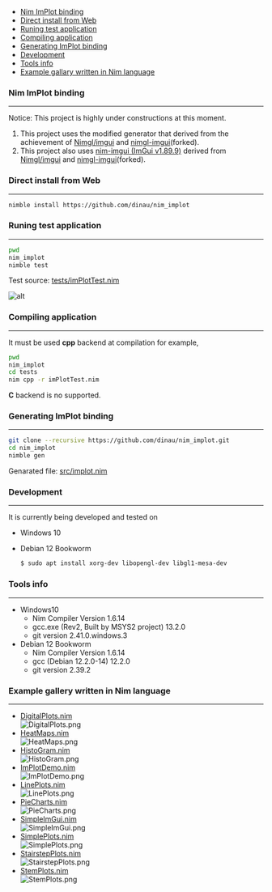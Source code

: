 <!-- START doctoc generated TOC please keep comment here to allow auto update -->
<!-- DON'T EDIT THIS SECTION, INSTEAD RE-RUN doctoc TO UPDATE -->

- [Nim ImPlot binding](#nim-implot-binding)
- [Direct install from Web](#direct-install-from-web)
- [Runing test application](#runing-test-application)
- [Compiling application](#compiling-application)
- [Generating ImPlot binding](#generating-implot-binding)
- [Development](#development)
- [Tools info](#tools-info)
- [Example gallary written in Nim language](#example-gallary-written-in-nim-language)

<!-- END doctoc generated TOC please keep comment here to allow auto update -->


### Nim ImPlot binding

---

Notice: This project is highly under constructions at this moment.

1. This project uses the modified generator that derived from the achievement of [Nimgl/imgui](https://github.com/nimgl/imgui) and [nimgl-imgui](https://github.com/daniel-j/nimgl-imgui)(forked).
1. This project also uses [nim-imgui (ImGui v1.89.9)](https://github.com/dinau/nimgl-imgui) derived from [Nimgl/imgui](https://github.com/nimgl/imgui) and [nimgl-imgui](https://github.com/daniel-j/nimgl-imgui)(forked).

### Direct install from Web

---

```sh
nimble install https://github.com/dinau/nim_implot
```

### Runing test application

---

```bash
pwd 
nim_implot
nimble test
```

Test source: [tests/imPlotTest.nim](tests/imPlotTest.nim)

![alt](img/nim_implot-demo.png)


### Compiling application

---

It must be used **cpp** backend at compilation for example,

```sh
pwd
nim_implot
cd tests
nim cpp -r imPlotTest.nim 
```

**C** backend is no supported.

### Generating ImPlot binding  

---

```bash
git clone --recursive https://github.com/dinau/nim_implot.git
cd nim_implot
nimble gen
```

Genarated file: [src/implot.nim](src/implot.nim)


### Development

---

It is currently being developed and tested on

* Windows 10
* Debian 12 Bookworm  

   ```sh
   $ sudo apt install xorg-dev libopengl-dev libgl1-mesa-dev
   ```

### Tools info

---
 
- Windows10
   - Nim Compiler Version 1.6.14 
   - gcc.exe (Rev2, Built by MSYS2 project) 13.2.0
   - git version 2.41.0.windows.3
- Debian 12 Bookworm 
   - Nim Compiler Version 1.6.14 
   - gcc (Debian 12.2.0-14) 12.2.0
   - git version 2.39.2

### Example gallery written in Nim language

---

- [DigitalPlots.nim](examples/DigitalPlots.nim)  
 ![DigitalPlots.png](img/DigitalPlots.png)  
- [HeatMaps.nim](examples/HeatMaps.nim)  
 ![HeatMaps.png](img/HeatMaps.png)  
- [HistoGram.nim](examples/HistoGram.nim)  
 ![HistoGram.png](img/HistoGram.png)  
- [ImPlotDemo.nim](examples/ImPlotDemo.nim)  
 ![ImPlotDemo.png](img/ImPlotDemo.png)  
- [LinePlots.nim](examples/LinePlots.nim)  
 ![LinePlots.png](img/LinePlots.png)  
- [PieCharts.nim](examples/PieCharts.nim)  
 ![PieCharts.png](img/PieCharts.png)  
- [SimpleImGui.nim](examples/SimpleImGui.nim)  
 ![SimpleImGui.png](img/SimpleImGui.png)  
- [SimplePlots.nim](examples/SimplePlots.nim)  
 ![SimplePlots.png](img/SimplePlots.png)  
- [StairstepPlots.nim](examples/StairstepPlots.nim)  
 ![StairstepPlots.png](img/StairstepPlots.png)  
- [StemPlots.nim](examples/StemPlots.nim)  
 ![StemPlots.png](img/StemPlots.png)  

